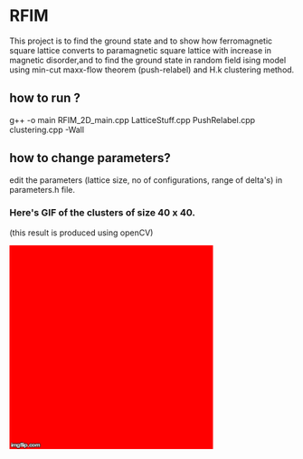 # RFIM
This project is to find the ground state and to show how ferromagnetic square lattice converts to paramagnetic square lattice with increase in magnetic disorder,and to find the ground state in random field ising model using min-cut maxx-flow theorem (push-relabel) and H.k clustering method.


## how to run ?
g++ -o main RFIM_2D_main.cpp LatticeStuff.cpp PushRelabel.cpp clustering.cpp -Wall


## how to change parameters?
edit the parameters (lattice size, no of configurations, range of delta's) in parameters.h file.


### Here's GIF of the clusters of size 40 x 40.
(this result is produced using openCV)

![ScreenShot](/clusters-40X40.gif)





